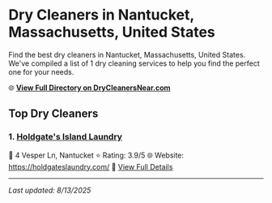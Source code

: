 # Dry Cleaners in Nantucket, Massachusetts, United States

Find the best dry cleaners in Nantucket, Massachusetts, United States. We've compiled a list of 1 dry cleaning services to help you find the perfect one for your needs.

🌐 **[View Full Directory on DryCleanersNear.com](https://drycleanersnear.com/city/US/Massachusetts/Nantucket)**

## Top Dry Cleaners

### 1. [Holdgate's Island Laundry](https://drycleanersnear.com/dryCleaner/688193f8a2f5b6ba0749a24e/holdgate-s-island-laundry)
📍 4 Vesper Ln, Nantucket
⭐ Rating: 3.9/5
🌐 Website: https://holdgateslaundry.com/
🔗 [View Full Details](https://drycleanersnear.com/dryCleaner/688193f8a2f5b6ba0749a24e/holdgate-s-island-laundry)


---

*Last updated: 8/13/2025*
